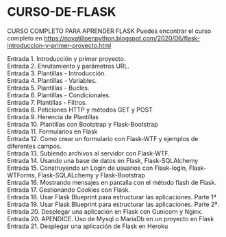 # CURSO-DE-FLASK
CURSO COMPLETO PARA APRENDER FLASK
Puedes encontrar el curso completo en https://novatilloenpython.blogspot.com/2020/06/flask-introduccion-y-primer-proyecto.html

Entrada 1. Introducción y primer proyecto.<br />
Entrada 2. Enrutamiento y parámetros URL.<br />
Entrada 3. Plantillas - Introducción.<br />
Entrada 4. Plantillas - Variables.<br />
Entrada 5. Plantillas - Bucles.<br />
Entrada 6. Plantillas - Condicionales.<br />
Entrada 7. Plantillas - Filtros.<br />
Entrada 8. Peticiones HTTP y métodos GET y POST<br />
Entrada 9. Herencia de Plantillas <br/>
Entrada 10. Plantillas con Bootstrap y Flask-Bootstrap <br/>
Entrada 11. Formularios en Flask <br />
Entrada 12. Como crear un formulario con Flask-WTF y ejemplos de diferentes campos.<br />
Entrada 13. Subiendo archivos al servidor con Flask-WTF.<br />
Entrada 14. Usando una base de datos en Flask, Flask-SQLAlchemy<br />
Entrada 15. Construyendo un Login de usuarios con Flask-login, Flask-WTForms, Flask-SQLALchemy y Flask-Bootstrap<br />
Entrada 16. Mostrando mensajes en pantalla con el método flash de Flask.<br />
Entrada 17. Gestionando Cookies con Flask.<br />
Entrada 18. Usar Flask Blueprint para estructurar las aplicaciones. Parte 1ª<br />
Entrada 19. Usar Flask Blueprint para estructurar las aplicaciones. Parte 2ª.<br />
Entrada 20. Desplegar una aplicación en Flask con Gunicorn y Nginx.<br />
Entrada 20. APENDICE. Uso de Mysql o MariaDb en un proyecto en Flask
Entrada 21. Desplegar una aplicación de Flask en Heroku
